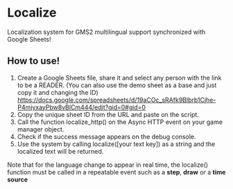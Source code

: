 # Localize
Localization system for GMS2 multilingual support synchronized with Google Sheets!

## How to use!

1. Create a Google Sheets file, share it and select any person with the link to be a READER.
   (You can also use the demo sheet as a base and just copy it and changing the ID)
   https://docs.google.com/spreadsheets/d/19aCOc_sRAfk9Blbrb1Cjhe-P4mjyxayPbw8vBlCm444/edit?gid=0#gid=0
2. Copy the unique sheet ID from the URL and paste on the script.
3. Call the function localize_http() on the Async HTTP event on your game manager object.
4. Check if the success message appears on the debug console.
5. Use the system by calling localize([your text key]) as a string and the localized text will be returned.

Note that for the language change to appear in real time, the localize() function must be called in a repeatable event such as a **step**, **draw** or a **time source**
